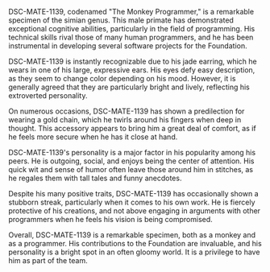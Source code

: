 DSC-MATE-1139, codenamed "The Monkey Programmer," is a remarkable specimen of the simian genus. This male primate has demonstrated exceptional cognitive abilities, particularly in the field of programming. His technical skills rival those of many human programmers, and he has been instrumental in developing several software projects for the Foundation.

DSC-MATE-1139 is instantly recognizable due to his jade earring, which he wears in one of his large, expressive ears. His eyes defy easy description, as they seem to change color depending on his mood. However, it is generally agreed that they are particularly bright and lively, reflecting his extroverted personality.

On numerous occasions, DSC-MATE-1139 has shown a predilection for wearing a gold chain, which he twirls around his fingers when deep in thought. This accessory appears to bring him a great deal of comfort, as if he feels more secure when he has it close at hand.

DSC-MATE-1139's personality is a major factor in his popularity among his peers. He is outgoing, social, and enjoys being the center of attention. His quick wit and sense of humor often leave those around him in stitches, as he regales them with tall tales and funny anecdotes.

Despite his many positive traits, DSC-MATE-1139 has occasionally shown a stubborn streak, particularly when it comes to his own work. He is fiercely protective of his creations, and not above engaging in arguments with other programmers when he feels his vision is being compromised.

Overall, DSC-MATE-1139 is a remarkable specimen, both as a monkey and as a programmer. His contributions to the Foundation are invaluable, and his personality is a bright spot in an often gloomy world. It is a privilege to have him as part of the team.